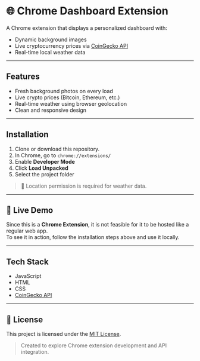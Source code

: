 # 🌐 Chrome Dashboard Extension

A Chrome extension that displays a personalized dashboard with:

- Dynamic background images  
- Live cryptocurrency prices via [CoinGecko API](https://www.coingecko.com/en/api)  
- Real-time local weather data

---

## Features

- Fresh background photos on every load  
- Live crypto prices (Bitcoin, Ethereum, etc.)  
- Real-time weather using browser geolocation  
- Clean and responsive design  

---

## Installation

1. Clone or download this repository.  
2. In Chrome, go to `chrome://extensions/`  
3. Enable **Developer Mode**  
4. Click **Load Unpacked**  
5. Select the project folder

> 📍 Location permission is required for weather data.

---

## 🔗 Live Demo

Since this is a **Chrome Extension**, it is not feasible for it to be hosted like a regular web app.  
To see it in action, follow the installation steps above and use it locally.

---

## Tech Stack

- JavaScript 
- HTML  
- CSS   
- [CoinGecko API](https://www.coingecko.com/en/api)

---

## 📄 License

This project is licensed under the [MIT License](https://opensource.org/licenses/MIT).
> Created to explore Chrome extension development and API integration.

